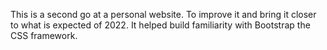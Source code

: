   This is a second go at a personal website. To improve it and bring it closer to what is expected of 2022. It helped build familiarity with Bootstrap the CSS framework.
